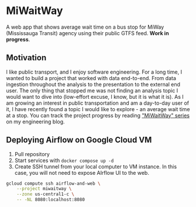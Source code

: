 # MiWaitWay

A web app that shows average wait time on a bus stop for MiWay (Mississauga Transit) agency using their public GTFS feed. **Work in progress**.

## Motivation

I like public transport, and I enjoy software engineering.
For a long time, I wanted to build a project that worked with data end-to-end.
From data ingestion throughout the analysis to the presentation to the external end user.
The only thing that stopped me was not finding an analysis topic I would want to dive into (low-effort excuse, I know, but it is what it is).
As I am growing an interest in public transportation and am a day-to-day user of it, I have recently found a topic I would like to explore - an average wait time at a stop.
You can track the project progress by reading ["MiWaitWay" series](https://vmois.dev/tags/#miwaitway) on my engineering blog.

## Deploying Airflow on Google Cloud VM

1. Pull repository
2. Start services with `docker compose up -d`
3. Create SSH tunnel from your local computer to VM instance. In this case, you will not need to expose AIrflow UI to the web.

```bash
gcloud compute ssh airflow-and-web \
    --project miwaitway \
    --zone us-central1-c \
    -- -NL 8080:localhost:8080
```

